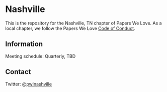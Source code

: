 # Nashville

This is the repository for the Nashville, TN chapter of Papers We Love. As a local chapter, we follow the Papers We Love [Code of Conduct](https://github.com/papers-we-love/nashville/blob/master/code-of-conduct.md).

## Information

Meeting schedule: Quarterly, TBD

## Contact

Twitter: [@pwlnashville](https://twitter.com/pwlnashville)

